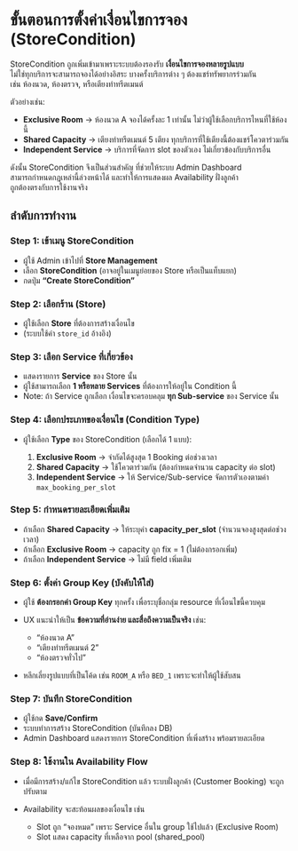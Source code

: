 # ขั้นตอนการตั้งค่าเงื่อนไขการจอง (StoreCondition)

StoreCondition ถูกเพิ่มเข้ามาเพราะระบบต้องรองรับ **เงื่อนไขการจองหลายรูปแบบ**  
ไม่ใช่ทุกบริการจะสามารถจองได้อย่างอิสระ บางครั้งบริการต่าง ๆ ต้องแชร์ทรัพยากรร่วมกัน  
เช่น ห้องนวด, ห้องตรวจ, หรือเตียงทำทรีตเมนต์  

ตัวอย่างเช่น:  
- **Exclusive Room** → ห้องนวด A จองได้ครั้งละ 1 เท่านั้น ไม่ว่าผู้ใช้เลือกบริการไหนที่ใช้ห้องนี้  
- **Shared Capacity** → เตียงทำทรีตเมนต์ 5 เตียง ทุกบริการที่ใช้เตียงนี้ต้องแชร์โควตาร่วมกัน  
- **Independent Service** → บริการที่จัดการ slot ของตัวเอง ไม่เกี่ยวข้องกับบริการอื่น  

ดังนั้น StoreCondition จึงเป็นส่วนสำคัญ ที่ช่วยให้ระบบ Admin Dashboard  
สามารถกำหนดกฎเหล่านี้ล่วงหน้าได้ และทำให้การแสดงผล Availability ฝั่งลูกค้า  
ถูกต้องตรงกับการใช้งานจริง  


## ลำดับการทำงาน

### Step 1: เข้าเมนู StoreCondition

* ผู้ใช้ Admin เข้าไปที่ **Store Management**
* เลือก **StoreCondition** (อาจอยู่ในเมนูย่อยของ Store หรือเป็นแท็บแยก)
* กดปุ่ม **“Create StoreCondition”**

### Step 2: เลือกร้าน (Store)

* ผู้ใช้เลือก **Store** ที่ต้องการสร้างเงื่อนไข
* (ระบบใช้ค่า `store_id` อ้างอิง)

### Step 3: เลือก Service ที่เกี่ยวข้อง

* แสดงรายการ **Service** ของ Store นั้น
* ผู้ใช้สามารถเลือก **1 หรือหลาย Services** ที่ต้องการให้อยู่ใน Condition นี้
* Note: ถ้า Service ถูกเลือก เงื่อนไขจะครอบคลุม **ทุก Sub-service** ของ Service นั้น

### Step 4: เลือกประเภทของเงื่อนไข (Condition Type)

* ผู้ใช้เลือก **Type** ของ StoreCondition (เลือกได้ 1 แบบ):

  1. **Exclusive Room** → จำกัดได้สูงสุด 1 Booking ต่อช่วงเวลา
  2. **Shared Capacity** → ใช้โควตาร่วมกัน (ต้องกำหนดจำนวน capacity ต่อ slot)
  3. **Independent Service** → ให้ Service/Sub-service จัดการตัวเองตามค่า `max_booking_per_slot`

### Step 5: กำหนดรายละเอียดเพิ่มเติม

* ถ้าเลือก **Shared Capacity** → ให้ระบุค่า **capacity\_per\_slot** (จำนวนจองสูงสุดต่อช่วงเวลา)
* ถ้าเลือก **Exclusive Room** → capacity ถูก fix = 1 (ไม่ต้องกรอกเพิ่ม)
* ถ้าเลือก **Independent Service** → ไม่มี field เพิ่มเติม

### Step 6: ตั้งค่า Group Key (บังคับให้ใส่)

* ผู้ใช้ **ต้องกรอกค่า Group Key** ทุกครั้ง เพื่อระบุชื่อกลุ่ม resource ที่เงื่อนไขนี้ควบคุม
* UX แนะนำให้เป็น **ข้อความที่อ่านง่าย และสื่อถึงความเป็นจริง** เช่น:

  * “ห้องนวด A”
  * “เตียงทำทรีตเมนต์ 2”
  * “ห้องตรวจทั่วไป”
* หลีกเลี่ยงรูปแบบที่เป็นโค้ด เช่น `ROOM_A` หรือ `BED_1` เพราะจะทำให้ผู้ใช้สับสน

### Step 7: บันทึก StoreCondition

* ผู้ใช้กด **Save/Confirm**
* ระบบทำการสร้าง StoreCondition (บันทึกลง DB)
* Admin Dashboard แสดงรายการ StoreCondition ที่เพิ่งสร้าง พร้อมรายละเอียด

### Step 8: ใช้งานใน Availability Flow

* เมื่อมีการสร้าง/แก้ไข StoreCondition แล้ว ระบบฝั่งลูกค้า (Customer Booking) จะถูกปรับตาม
* Availability จะสะท้อนผลของเงื่อนไข เช่น

  * Slot ถูก “จองหมด” เพราะ Service อื่นใน group ใช้ไปแล้ว (Exclusive Room)
  * Slot แสดง capacity ที่เหลือจาก pool (shared\_pool)
